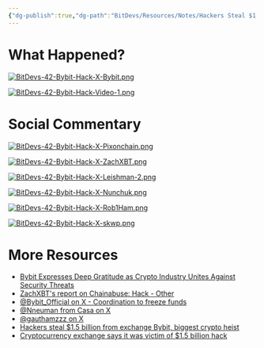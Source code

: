 ```yaml
---
{"dg-publish":true,"dg-path":"BitDevs/Resources/Notes/Hackers Steal $1.5 Billion of Crypto From  Bybit Exchange.md","permalink":"/bit-devs/resources/notes/hackers-steal-1-5-billion-of-crypto-from-bybit-exchange/","title":"Hackers Steal $1.5 Billion of Crypto From  Bybit Exchange","tags":["bitcoin","bitdevs","socratic-42","hack","ethereum"],"noteIcon":"3","created":"2025-02-22T18:07:34.268-10:00","updated":"2025-02-23T13:46:41.458-10:00"}
---
```




# What Happened?
[![BitDevs-42-Bybit-Hack-X-Bybit.png](/img/user/para/artifacts/BitDevs-42-Bybit-Hack-X-Bybit.png)](https://x.com/Bybit_Official/status/1892965292931702929)

[![BitDevs-42-Bybit-Hack-Video-1.png](/img/user/para/artifacts/BitDevs-42-Bybit-Hack-Video-1.png)](https://youtu.be/Gf8_ovO-jBI?feature=shared)

# Social Commentary
[![BitDevs-42-Bybit-Hack-X-Pixonchain.png](/img/user/para/artifacts/BitDevs-42-Bybit-Hack-X-Pixonchain.png)](https://x.com/PixOnChain/status/1893077273781379270)

[![BitDevs-42-Bybit-Hack-X-ZachXBT.png](/img/user/para/artifacts/BitDevs-42-Bybit-Hack-X-ZachXBT.png)](https://x.com/zachxbt/status/1893211577836302365)

[![BitDevs-42-Bybit-Hack-X-Leishman-2.png](/img/user/para/artifacts/BitDevs-42-Bybit-Hack-X-Leishman-2.png)](https://x.com/Leishman/status/1893534874314608683)

[![BitDevs-42-Bybit-Hack-X-Nunchuk.png](/img/user/para/artifacts/BitDevs-42-Bybit-Hack-X-Nunchuk.png)](https://x.com/nunchuk_io/status/1893644662147268834)

[![BitDevs-42-Bybit-Hack-X-Rob1Ham.png](/img/user/para/artifacts/BitDevs-42-Bybit-Hack-X-Rob1Ham.png)](https://x.com/Rob1Ham/status/1893018939929890845)

[![BitDevs-42-Bybit-Hack-X-skwp.png](/img/user/para/artifacts/BitDevs-42-Bybit-Hack-X-skwp.png)](https://x.com/skwp/status/1893015056033648719)

# More Resources
- [Bybit Expresses Deep Gratitude as Crypto Industry Unites Against Security Threats](https://www.bybit.com/press/post/bybit-expresses-deep-gratitude-as-crypto-industry-unites-against-security-threats-blt220b5b6d4cb06711)
- [ZachXBT's report on Chainabuse: Hack - Other](https://www.chainabuse.com/report/b87c8824-8f5c-434a-a595-b7b916f641ad)
- [@Bybit_Official on X - Coordination to freeze funds](https://x.com/Bybit_Official/status/1893687749229563958)
- [@Nneuman from Casa on X](https://x.com/Nneuman/status/1893057396638904561)
- [@gauthamzzz on X](https://x.com/gauthamzzz/status/1893004593979859410)
- [Hackers steal $1.5 billion from exchange Bybit, biggest crypto heist](https://www.cnbc.com/2025/02/21/hackers-steal-1point5-billion-from-exchange-bybit-biggest-crypto-heist.html)
- [Cryptocurrency exchange says it was victim of $1.5 billion hack](https://apnews.com/article/bybit-exchange-crypto-hack-88256366c723a9de8327ef3d4071057e)

